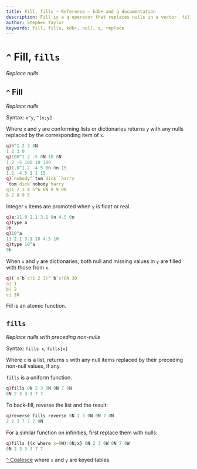 ```yaml
---
title: Fill, fills – Reference – kdb+ and q documentation
description: Fill is a q operator that replaces nulls in a vector. fills is a q keyword that replaces nulls in a vector with preceding non-nulls.
author: Stephen Taylor
keywords: fill, fills, kdb+, null, q, replace
---
```

# `^` Fill, `fills`

_Replace nulls_






## `^` Fill

_Replace nulls_

Syntax: `x^y`, `^[x;y]`

Where `x` and `y` are conforming lists or dictionaries
returns `y` with any nulls replaced by the corresponding item of `x`.

```q
q)0^1 2 3 0N
1 2 3 0
q)100^1 2 -5 0N 10 0N
1 2 -5 100 10 100
q)1.0^1.2 -4.5 0n 0n 15
1.2 -4.5 1 1 15
q)`nobody^`tom`dick``harry
`tom`dick`nobody`harry
q)1 2 3 4 5^6 0N 8 9 0N
6 2 8 9 5
```

Integer `x` items are promoted when `y` is float or real.

```q
q)a:11.0 2.1 3.1 0n 4.5 0n
q)type a
9h
q)10^a
11 2.1 3.1 10 4.5 10
q)type 10^a
9h
```

When `x` and `y` are dictionaries, both null and missing values in `y` are filled with those from `x`.

```q
q)(`a`b`c!1 2 3)^`b`c!0N 30
a| 1
b| 2
c| 30
```

Fill is an atomic function.



## `fills`

_Replace nulls with preceding non-nulls_

Syntax: `fills x`, `fills[x]` 

Where `x` is a list, returns `x` with any null items replaced by their preceding non-null values, if any.

`fills` is a uniform function. 

```q
q)fills 0N 2 3 0N 0N 7 0N
0N 2 3 3 3 7 7
```

To back-fill, reverse the list and the result:

```q
q)reverse fills reverse 0N 2 3 0N 0N 7 0N
2 2 3 7 7 7 0N
```

For a similar function on infinities, first replace them with nulls:

```q
q)fills {(x where x=0W):0N;x} 0N 2 3 0W 0N 7 0W
0N 2 3 3 3 7 7
```



<i class="far fa-hand-point-right"></i> 
[`^` Coalesce](coalesce.md) where `x` and `y` are keyed tables 


